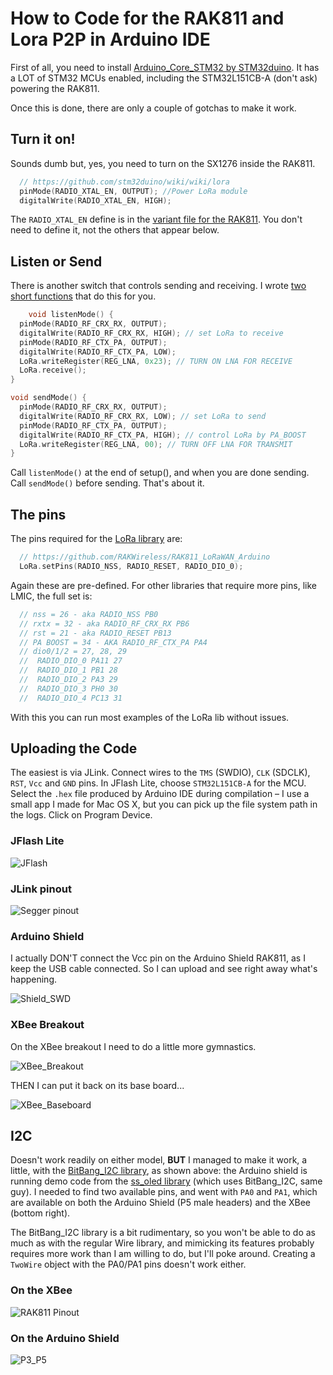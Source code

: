 # How to Code for the RAK811 and Lora P2P in Arduino IDE

First of all, you need to install [Arduino_Core_STM32 by STM32duino](https://github.com/stm32duino/Arduino_Core_STM32). It has a LOT of STM32 MCUs enabled, including the STM32L151CB-A (don't ask) powering the RAK811.

Once this is done, there are only a couple of gotchas to make it work.

## Turn it on!

Sounds dumb but, yes, you need to turn on the SX1276 inside the RAK811.

```c
  // https://github.com/stm32duino/wiki/wiki/lora
  pinMode(RADIO_XTAL_EN, OUTPUT); //Power LoRa module
  digitalWrite(RADIO_XTAL_EN, HIGH);
```

The `RADIO_XTAL_EN` define is in the [variant file for the RAK811](https://github.com/stm32duino/Arduino_Core_STM32/blob/main/variants/STM32L1xx/L100C6Ux(A)_L151C(6-8-B)(T-U)x(A)_L152C(6-8-B)(T-U)x(A)/variant_RAK811_TRACKER.h#L40). You don't need to define it, not the others that appear below.

## Listen or Send

There is another switch that controls sending and receiving. I wrote [two short functions](https://github.com/Kongduino/RAK811_Minimal_Lora/blob/master/LoRaHelper.h#L33-L48) that do this for you.

```c
	void listenMode() {
  pinMode(RADIO_RF_CRX_RX, OUTPUT);
  digitalWrite(RADIO_RF_CRX_RX, HIGH); // set LoRa to receive
  pinMode(RADIO_RF_CTX_PA, OUTPUT);
  digitalWrite(RADIO_RF_CTX_PA, LOW);
  LoRa.writeRegister(REG_LNA, 0x23); // TURN ON LNA FOR RECEIVE
  LoRa.receive();
}

void sendMode() {
  pinMode(RADIO_RF_CRX_RX, OUTPUT);
  digitalWrite(RADIO_RF_CRX_RX, LOW); // set LoRa to send
  pinMode(RADIO_RF_CTX_PA, OUTPUT);
  digitalWrite(RADIO_RF_CTX_PA, HIGH); // control LoRa by PA_BOOST
  LoRa.writeRegister(REG_LNA, 00); // TURN OFF LNA FOR TRANSMIT
}
```

Call `listenMode()` at the end of setup(), and when you are done sending. Call `sendMode()` before sending. That's about it.

## The pins

The pins required for the [LoRa library](https://github.com/sandeepmistry/arduino-LoRa) are:

```c
  // https://github.com/RAKWireless/RAK811_LoRaWAN_Arduino
  LoRa.setPins(RADIO_NSS, RADIO_RESET, RADIO_DIO_0);
```

Again these are pre-defined. For other libraries that require more pins, like LMIC, the full set is:

```c
  // nss = 26 - aka RADIO_NSS PB0
  // rxtx = 32 - aka RADIO_RF_CRX_RX PB6
  // rst = 21 - aka RADIO_RESET PB13
  // PA BOOST = 34 - AKA RADIO_RF_CTX_PA PA4
  // dio0/1/2 = 27, 28, 29
  //  RADIO_DIO_0 PA11 27
  //  RADIO_DIO_1 PB1 28
  //  RADIO_DIO_2 PA3 29
  //  RADIO_DIO_3 PH0 30
  //  RADIO_DIO_4 PC13 31
```

With this you can run most examples of the LoRa lib without issues.

## Uploading the Code

The easiest is via JLink. Connect wires to the `TMS` (SWDIO), `CLK` (SDCLK), `RST`, `Vcc` and `GND` pins. In JFlash Lite, choose `STM32L151CB-A` for the MCU. Select the `.hex` file produced by Arduino IDE during compilation – I use a small app I made for Mac OS X, but you can pick up the file system path in the logs. Click on Program Device.

### JFlash Lite

![JFlash](assets/JFlash.png)

### JLink pinout

![Segger pinout](assets/Segger.png)

### Arduino Shield

I actually DON'T connect the Vcc pin on the Arduino Shield RAK811, as I keep the USB cable connected. So I can upload and see right away what's happening.

![Shield_SWD](assets/Shield_SWD.jpg)

### XBee Breakout

On the XBee breakout I need to do a little more gymnastics.

![XBee_Breakout](assets/XBee_Breakout.jpg)

THEN I can put it back on its base board...

![XBee_Baseboard](assets/XBee_Baseboard.jpg)

## I2C

Doesn't work readily on either model, **BUT** I managed to make it work, a little, with the [BitBang_I2C library](https://github.com/bitbank2/BitBang_I2C), as shown above: the Arduino shield is running demo code from the [ss_oled library](https://github.com/bitbank2/ss_oled) (which uses BitBang_I2C, same guy). I needed to find two available pins, and went with `PA0` and `PA1`, which are available on both the Arduino Shield (P5 male headers) and the XBee (bottom right).

The BitBang_I2C library is a bit rudimentary, so you won't be able to do as much as with the regular Wire library, and mimicking its features probably requires more work than I am willing to do, but I'll poke around. Creating a `TwoWire` object with the PA0/PA1 pins doesn't work either.

### On the XBee

![RAK811 Pinout](assets/RAK811_Pinout.png)

### On the Arduino Shield

![P3_P5](assets/P3_P5.png)

